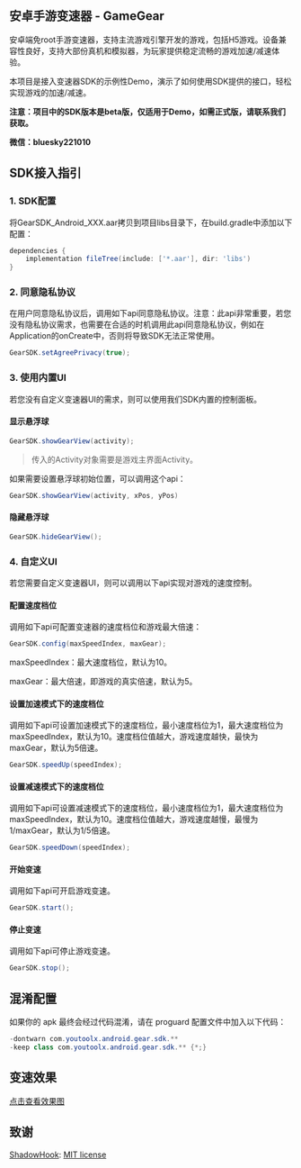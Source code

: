 ## 安卓手游变速器 - GameGear

安卓端免root手游变速器，支持主流游戏引擎开发的游戏，包括H5游戏。设备兼容性良好，支持大部份真机和模拟器，为玩家提供稳定流畅的游戏加速/减速体验。

本项目是接入变速器SDK的示例性Demo，演示了如何使用SDK提供的接口，轻松实现游戏的加速/减速。

**注意：项目中的SDK版本是beta版，仅适用于Demo，如需正式版，请联系我们获取。**

**微信：bluesky221010**

## SDK接入指引

### 1. SDK配置

将GearSDK_Android_XXX.aar拷贝到项目libs目录下，在build.gradle中添加以下配置：

```gradle
dependencies {
    implementation fileTree(include: ['*.aar'], dir: 'libs')
}
```

### 2. 同意隐私协议

在用户同意隐私协议后，调用如下api同意隐私协议。注意：此api非常重要，若您没有隐私协议需求，也需要在合适的时机调用此api同意隐私协议，例如在Application的onCreate中，否则将导致SDK无法正常使用。

```java
GearSDK.setAgreePrivacy(true);
```

### 3. 使用内置UI

若您没有自定义变速器UI的需求，则可以使用我们SDK内置的控制面板。

#### 显示悬浮球

```java
GearSDK.showGearView(activity);
```

> 传入的Activity对象需要是游戏主界面Activity。

如果需要设置悬浮球初始位置，可以调用这个api：

```java
GearSDK.showGearView(activity, xPos, yPos)
```

#### 隐藏悬浮球

```java
GearSDK.hideGearView();
```

### 4. 自定义UI

若您需要自定义变速器UI，则可以调用以下api实现对游戏的速度控制。

#### 配置速度档位

调用如下api可配置变速器的速度档位和游戏最大倍速：

```java
GearSDK.config(maxSpeedIndex, maxGear);
```

maxSpeedIndex：最大速度档位，默认为10。

maxGear：最大倍速，即游戏的真实倍速，默认为5。

#### 设置加速模式下的速度档位

调用如下api可设置加速模式下的速度档位，最小速度档位为1，最大速度档位为maxSpeedIndex，默认为10。速度档位值越大，游戏速度越快，最快为maxGear，默认为5倍速。

```java
GearSDK.speedUp(speedIndex);
```

#### 设置减速模式下的速度档位

调用如下api可设置减速模式下的速度档位，最小速度档位为1，最大速度档位为maxSpeedIndex，默认为10。速度档位值越大，游戏速度越慢，最慢为1/maxGear，默认为1/5倍速。

```java
GearSDK.speedDown(speedIndex);
```

#### 开始变速

调用如下api可开启游戏变速。

```java
GearSDK.start();
```

#### 停止变速

调用如下api可停止游戏变速。

```java
GearSDK.stop();
```

## 混淆配置

如果你的 apk 最终会经过代码混淆，请在 proguard 配置文件中加入以下代码：

```java
-dontwarn com.youtoolx.android.gear.sdk.**
-keep class com.youtoolx.android.gear.sdk.** {*;}
```

## 变速效果
[点击查看效果图](https://github.com/youtoolx/GameGear4Android/tree/main/doc/speed.gif)

## 致谢
[ShadowHook](https://github.com/bytedance/android-inline-hook): [MIT license](https://github.com/bytedance/android-inline-hook/blob/main/LICENSE)
